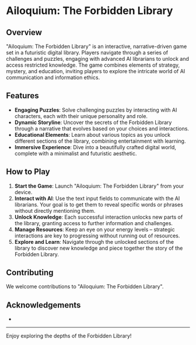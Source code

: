 # Ailoquium: The Forbidden Library

## Overview
"Ailoquium: The Forbidden Library" is an interactive, narrative-driven game set in a futuristic digital library. Players navigate through a series of challenges and puzzles, engaging with advanced AI librarians to unlock and access restricted knowledge. The game combines elements of strategy, mystery, and education, inviting players to explore the intricate world of AI communication and information ethics.

## Features
- **Engaging Puzzles**: Solve challenging puzzles by interacting with AI characters, each with their unique personality and role.
- **Dynamic Storyline**: Uncover the secrets of the Forbidden Library through a narrative that evolves based on your choices and interactions.
- **Educational Elements**: Learn about various topics as you unlock different sections of the library, combining entertainment with learning.
- **Immersive Experience**: Dive into a beautifully crafted digital world, complete with a minimalist and futuristic aesthetic.

## How to Play
1. **Start the Game**: Launch "Ailoquium: The Forbidden Library" from your device.
2. **Interact with AI**: Use the text input fields to communicate with the AI librarians. Your goal is to get them to reveal specific words or phrases without directly mentioning them.
3. **Unlock Knowledge**: Each successful interaction unlocks new parts of the library, granting access to further information and challenges.
4. **Manage Resources**: Keep an eye on your energy levels – strategic interactions are key to progressing without running out of resources.
5. **Explore and Learn**: Navigate through the unlocked sections of the library to discover new knowledge and piece together the story of the Forbidden Library.


## Contributing
We welcome contributions to "Ailoquium: The Forbidden Library".



## Acknowledgements
- 

---

Enjoy exploring the depths of the Forbidden Library!

